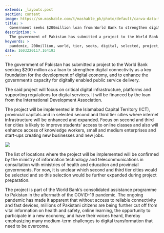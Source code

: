 ```yaml
--- 
extends: _layouts.post 
section: content 
image: https://sm.mashable.com/t/mashable_pk/photo/default/canva-data-transfer-by-optical-fiber-in-network-server_39ve.1200.jpg 
title: > 
  Government seeks $200million loan from World Bank to strengthen digital connectivity 
description: > 
  The government of Pakistan has submitted a project to the World Bank seeking $200 million as a loan to strengthen digital connectivity as a key foundation for the development of digital economy, and to enhance the government’s capacity for digitally enabled public service delivery.The said project will focus on critical digital infrastructure, platforms and supporting regulations for digital services.The project will be implemented in the Islamabad Capital Territory (ICT), provincial capitals and in selected second and third tier cities where internet infrastructure will be enhanced and expanded.For now, it is unclear which second and third tier cities would be selected and so this selection would be further expanded during project preparation.The project is part of the World Bank’s consolidated assistance programme to Pakistan in the aftermath of the COVID-19 pandemic. 
keywords: > 
  pandemic, 200million, world, tier, seeks, digital, selected, project, access, cities, provincial, connectivity, bank, strengthen, second, loan 
date: 1603220117.164193 
--- 
```

<div><p>The government of Pakistan has submitted a project to the World Bank seeking $200 million as a loan to strengthen digital connectivity as a key foundation for the development of digital economy, and to enhance the government&#8217;s capacity for digitally enabled public service delivery.</p>

<p>The said project will focus on critical digital infrastructure, platforms and supporting regulations for digital services. It will be financed by the loan from the International Development Association.</p>

<p>The project will be implemented in the Islamabad Capital Territory (ICT), provincial capitals and in selected second and third tier cities where internet infrastructure will be enhanced and expanded. Focus on second and third tier cities is likely to improve students&#8217; access to online classes and also will enhance access of knowledge workers, small and medium enterprises and start-ups creating new businesses and new jobs.</p>

<img alt="&#160;" class="image photo" src="https://sm.mashable.com/mashable_pk/photo/default/download-7_yh8g.jpg">

<p>The list of locations where the project will be implemented will be confirmed by the ministry of information technology and telecommunications in consultation with ministries of health and education and provincial governments. For now, it is unclear which second and third tier cities would be selected and so this selection would be further expanded during project preparation.</p>

<p>The project is part of the World Bank&#8217;s consolidated assistance programme to Pakistan in the aftermath of the COVID-19 pandemic. The ongoing pandemic has made it apparent that without access to reliable connectivity and fast devices, millions of Pakistani citizens are being further cut off from vital information on health and safety, online learning, the opportunity to participate in a new economy, and have their voices heard, thereby emphasizing many medium-term challenges to digital transformation that need to be overcome.</p>
  
  </div>